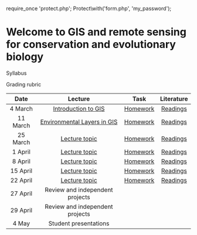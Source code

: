 require_once 'protect.php';
Protect\with('form.php', 'my_password');

# Welcome to GIS and remote sensing for conservation and evolutionary biology

Syllabus 

Grading rubric


| Date    | Lecture | Task | Literature |
|:-------:|:-------:|:----:|:-------:|
| 4 March | [Introduction to GIS]() | [Homework]() | [Readings]() |
| 11 March | [Environmental Layers in GIS]() | [Homework]() | [Readings]() |
| 25 March | [Lecture topic]() | [Homework]() | [Readings]() |
| 1 April |  [Lecture topic]() | [Homework]() | [Readings]() |
| 8 April | [Lecture topic]() | [Homework]() | [Readings]() |
| 15 April | [Lecture topic]() | [Homework]() | [Readings]() |
| 22 April | [Lecture topic]() | [Homework]() | [Readings]() |
| 27 April | Review and independent projects |
| 29 April | Review and independent projects |
| 4 May | Student presentations |